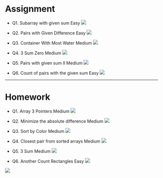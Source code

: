 # Assignment 

- Q1. Subarray with given sum Easy [![](https://img.shields.io/badge/-EASY-green)]()

- Q2. Pairs with Given Difference Easy [![](https://img.shields.io/badge/-EASY-green)]()

- Q3. Container With Most Water Medium [![](https://img.shields.io/badge/-MEDIUM-yellow)]()

- Q4. 3 Sum Zero Medium [![](https://img.shields.io/badge/-MEDIUM-yellow)]()

- Q5. Pairs with given sum II Medium [![](https://img.shields.io/badge/-MEDIUM-yellow)]()

- Q6. Count of pairs with the given sum Easy [![](https://img.shields.io/badge/-EASY-green)]()

*** 

# Homework
  

- Q1. Array 3 Pointers Medium [![](https://img.shields.io/badge/-MEDIUM-yellow)]()

- Q2. Minimize the absolute difference Medium [![](https://img.shields.io/badge/-MEDIUM-yellow)]()

- Q3. Sort by Color Medium [![](https://img.shields.io/badge/-MEDIUM-yellow)]()

- Q4. Closest pair from sorted arrays Medium [![](https://img.shields.io/badge/-MEDIUM-yellow)]()

- Q5. 3 Sum Medium [![](https://img.shields.io/badge/-MEDIUM-yellow)]()

- Q6. Another Count Rectangles Easy [![](https://img.shields.io/badge/-EASY-green)]()


[![](https://img.shields.io/badge/github-blue?style=for-the-badge)](https://github.com/pashmash372)



[//]: # (https://img.shields.io/badge/-EASY-green)
[//]: # ()
[//]: # ()
[//]: # (https://img.shields.io/badge/-MEDIUM-yellow)

[//]: # ()
[//]: # ()
[//]: # (https://img.shields.io/badge/-HARD-red)